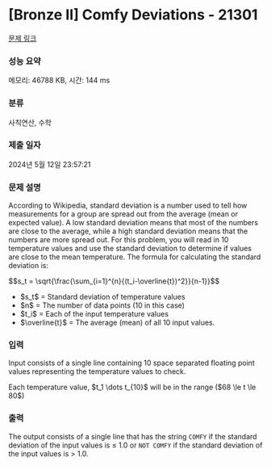 # [Bronze II] Comfy Deviations - 21301 

[문제 링크](https://www.acmicpc.net/problem/21301) 

### 성능 요약

메모리: 46788 KB, 시간: 144 ms

### 분류

사칙연산, 수학

### 제출 일자

2024년 5월 12일 23:57:21

### 문제 설명

<p>According to Wikipedia, standard deviation is a number used to tell how measurements for a group are spread out from the average (mean or expected value). A low standard deviation means that most of the numbers are close to the average, while a high standard deviation means that the numbers are more spread out. For this problem, you will read in 10 temperature values and use the standard deviation to determine if values are close to the mean temperature. The formula for calculating the standard deviation is:</p>

<p>$$s_t = \sqrt{\frac{\sum_{i=1}^{n}{(t_i-\overline{t})^2}}{n-1}}$$</p>

<ul>
	<li>$s_t$ = Standard deviation of temperature values</li>
	<li>$n$ = The number of data points (10 in this case)</li>
	<li>$t_i$ = Each of the input temperature values</li>
	<li>$\overline{t}$ = The average (mean) of all 10 input values.</li>
</ul>

### 입력 

 <p>Input consists of a single line containing 10 space separated floating point values representing the temperature values to check.</p>

<p>Each temperature value, $t_1 \dots t_{10}$ will be in the range ($68 \le t \le 80$)</p>

### 출력 

 <p>The output consists of a single line that has the string <code>COMFY</code> if the standard deviation of the input values is ≤ 1.0 or <code>NOT COMFY</code> if the standard deviation of the input values is > 1.0.</p>

